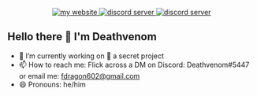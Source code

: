 <p align="center"> 
 <a href="https://www.deathvenom.me" target="_blank">
   <img src="https://img.shields.io/badge/website-lightgrey?style=for-the-badge&color=368be0" alt="my website">
 </a>

 <a href="https://discord.com/invite/qJnrRvt7wW" target="_blank">
   <img src="https://img.shields.io/badge/discord-blue?style=for-the-badge&color=5865F2&logo=discord&logoColor=white" alt="discord server">
 </a>
  <a href="https://twitter.com/dv_makes_stuff" target="_blank">
   <img src="https://img.shields.io/badge/twitter-blue?style=for-the-badge&logo=twitter&logoColor=white&color=1DA1F2" alt="discord server">
 </a>
</p>

## Hello there 👋 I'm Deathvenom

- 🔭 I’m currently working on 🤫 a secret project
- 📫 How to reach me: Flick across a DM on Discord: Deathvenom#5447 or email me: fdragon602@gmail.com
- 😄 Pronouns: he/him
